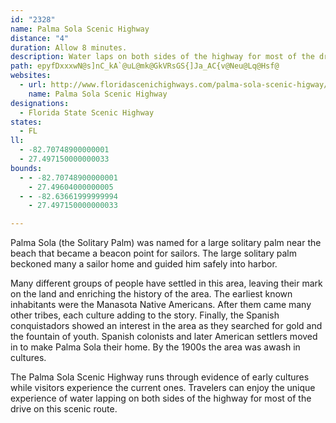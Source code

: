 ```yaml
---
id: "2328"
name: Palma Sola Scenic Highway
distance: "4"
duration: Allow 8 minutes.
description: Water laps on both sides of the highway for most of the drive on this scenic route heading west from Bradenton City.
path: epyfDxxxwN@s]nC_kA`@uL@mk@GkVRsGS{]Ja_AC{v@Neu@Lq@Hsf@
websites:
  - url: http://www.floridascenichighways.com/palma-sola-scenic-higway/
    name: Palma Sola Scenic Highway
designations:
  - Florida State Scenic Highway
states:
  - FL
ll:
  - -82.70748900000001
  - 27.497150000000033
bounds:
  - - -82.70748900000001
    - 27.49604000000005
  - - -82.63661999999994
    - 27.497150000000033

---
```


Palma Sola (the Solitary Palm) was named for a large solitary palm near the beach that became a beacon point for sailors. The large solitary palm beckoned many a sailor home and guided him safely into harbor.

Many different groups of people have settled in this area, leaving their mark on the land and enriching the history of the area. The earliest known inhabitants were the Manasota Native Americans. After them came many other tribes, each culture adding to the story. Finally, the Spanish conquistadors showed an interest in the area as they searched for gold and the fountain of youth. Spanish colonists and later American settlers moved in to make Palma Sola their home. By the 1900s the area was awash in cultures.

The Palma Sola Scenic Highway runs through evidence of early cultures while visitors experience the current ones. Travelers can enjoy the unique experience of water lapping on both sides of the highway for most of the drive on this scenic route.
